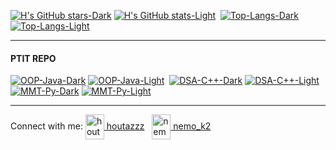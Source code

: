 [![H's GitHub stars-Dark](https://github-readme-stats.vercel.app/api?username=houtadono&show_icons=true&border_color=87adff&theme=aura&text_color=7bb5db&include_all_commits=true&custom_title=Houta#gh-dark-mode-only)](https://github.com/houtadono#gh-dark-mode-only) 
[![H's GitHub stats-Light](https://github-readme-stats.vercel.app/api?username=houtadono&show_icons=true&border_color=26619c&theme=swift&text_color=5D6393&include_all_commits=true&custom_title=Houta#gh-light-mode-only)](https://github.com/houtadono#gh-light-mode-only)&nbsp;
[![Top-Langs-Dark](https://github-readme-stats.vercel.app/api/top-langs/?username=houtadono&border_color=87adff&theme=aura&text_color=7bb5db#gh-dark-mode-only)](https://github.com/houtadono#gh-dark-mode-only)
[![Top-Langs-Light](https://github-readme-stats.vercel.app/api/top-langs/?username=houtadono&border_color=26619c&theme=swift&text_color=5D6393#gh-light-mode-only)](https://github.com/houtadono#gh-light-mode-only)
<!-- #gh-dark-mode-only  #gh-light-mode-only 7ea4ca-->
---
#### PTIT REPO
[![OOP-Java-Dark](https://github-readme-stats.vercel.app/api/pin/?username=houtadono&theme=midnight-purple&border_color=87adff&repo=Object-Oriented-Programming-Java#gh-dark-mode-only)](https://github.com/houtadono/Object-Oriented-Programming-Java#gh-dark-mode-only)
[![OOP-Java-Light](https://github-readme-stats.vercel.app/api/pin/?username=houtadono&theme=buefy&border_color=7ea4ca&repo=Object-Oriented-Programming-Java#gh-light-mode-only)](https://github.com/houtadono/Object-Oriented-Programming-Java#gh-light-mode-only)&nbsp;
[![DSA-C++-Dark](https://github-readme-stats.vercel.app/api/pin/?username=houtadono&theme=midnight-purple&border_color=87adff&repo=Data-Structures-And-Algorithms-CPP#gh-dark-mode-only)](https://github.com/houtadono/Data-Structures-And-Algorithms-CPP#gh-dark-mode-only)
[![DSA-C++-Light](https://github-readme-stats.vercel.app/api/pin/?username=houtadono&theme=buefy&border_color=7ea4ca&repo=Data-Structures-And-Algorithms-CPP#gh-light-mode-only)](https://github.com/houtadono/Data-Structures-And-Algorithms-CPP#gh-light-mode-only)<br>
[![MMT-Py-Dark](https://github-readme-stats.vercel.app/api/pin/?username=houtadono&theme=midnight-purple&border_color=87adff&repo=Mang_may_tinh#gh-dark-mode-only)](https://github.com/houtadono/Mang_may_tinh#gh-dark-mode-only)
[![MMT-Py-Light](https://github-readme-stats.vercel.app/api/pin/?username=houtadono&theme=buefy&border_color=7ea4ca&repo=Mang_may_tinh#gh-light-mode-only)](https://github.com/houtadono/Mang_may_tinh#gh-light-mode-only)

---
<p align="left">
<a/>Connect with me: </a>
<a href="https://fb.com/houtazzz" target="blank"><img align="center" src="https://raw.githubusercontent.com/rahuldkjain/github-profile-readme-generator/master/src/images/icons/Social/facebook.svg" alt="houtazzz" height="40" width="30" /> houtazzz</a>
  &nbsp;
<a href="https://instagram.com/nemo_k2" target="blank"><img align="center" src="https://raw.githubusercontent.com/rahuldkjain/github-profile-readme-generator/master/src/images/icons/Social/instagram.svg" alt="nemo_k2" height="40" width="30" /> nemo_k2</a>
</p>

